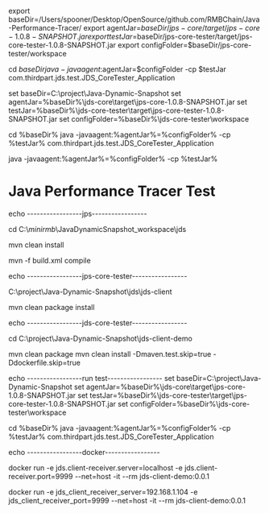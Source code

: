 
export      baseDir=/Users/spooner/Desktop/OpenSource/github.com/RMBChain/Java-Performance-Tracer/
export     agentJar=$baseDir/jps-core/target/jps-core-1.0.8-SNAPSHOT.jar
export      testJar=$baseDir/jps-core-tester/target/jps-core-tester-1.0.8-SNAPSHOT.jar
export configFolder=$baseDir/jps-core-tester/workspace

cd $baseDir
java -javaagent:$agentJar=$configFolder -cp  $testJar com.thirdpart.jds.test.JDS_CoreTester_Application

set baseDir=C:\project\Java-Dynamic-Snapshot 
set agentJar=%baseDir%\jds-core\target\jps-core-1.0.8-SNAPSHOT.jar 
set testJar=%baseDir%\jds-core-tester\target\jps-core-tester-1.0.8-SNAPSHOT.jar 
set configFolder=%baseDir%\jds-core-tester\workspace

cd %baseDir% 
java -javaagent:%agentJar%=%configFolder% -cp %testJar% com.thirdpart.jds.test.JDS_CoreTester_Application

java -javaagent:%agentJar%=%configFolder% -cp %testJar%

# Java Performance Tracer Test

echo -----------------jps-----------------

cd C:\\_minirmb_\\JavaDynamicSnapshot_workspace\\jds

mvn clean install

mvn -f build.xml compile 

echo -----------------jps-core-tester-----------------

C:\project\Java-Dynamic-Snapshot\jds\jds-client

mvn clean package install 

 
echo -----------------jds-core-tester-----------------

cd C:\project\Java-Dynamic-Snapshot\jds-client-demo

mvn clean package 
mvn clean install -Dmaven.test.skip=true -Ddockerfile.skip=true


echo -----------------run test-----------------
set      baseDir=C:\project\Java-Dynamic-Snapshot
set     agentJar=%baseDir%\jds-core\target\jps-core-1.0.8-SNAPSHOT.jar
set      testJar=%baseDir%\jds-core-tester\target\jps-core-tester-1.0.8-SNAPSHOT.jar
set configFolder=%baseDir%\jds-core-tester\workspace

cd %baseDir%
java -javaagent:%agentJar%=%configFolder% -cp  %testJar% com.thirdpart.jds.test.JDS_CoreTester_Application


echo -----------------docker-----------------

docker run -e jds.client-receiver.server=localhost     -e jds.client-receiver.port=9999 --net=host -it --rm jds-client-demo:0.0.1

docker run -e jds_client_receiver_server=192.168.1.104 -e jds_client_receiver_port=9999 --net=host -it --rm jds-client-demo:0.0.1

